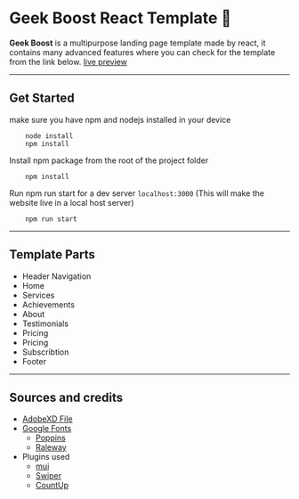 # Geek Boost React Template 🚀

**Geek Boost** is a multipurpose landing page template made by react, it contains many advanced features where you can check for the template from the link below.
[live preview](https://availablecoder.github.io/React-Template-1/)

---

## Get Started

make sure you have npm and nodejs installed in your device
``` 
    node install
    npm install
```

Install npm package from the root of the project folder
``` 
    npm install
```

Run npm run start for a dev server `localhost:3000` (This will make the website live in a local host server)

```
    npm run start
```

---

## Template Parts

* Header Navigation
* Home
* Services
* Achievements
* About
* Testimonials
* Pricing
* Pricing
* Subscribtion
* Footer

---

## Sources and credits

* [AdobeXD File](https://www.templatemonster.com/ui-elements/geek-boost-services-one-page-ui-elements-230625.html)
* [Google Fonts](https://fonts.google.com/)
    * [Poppins](https://fonts.google.com/specimen/Poppins)
    * [Raleway](https://fonts.google.com/specimen/Raleway)
* Plugins used
    * [mui](https://mui.com/)
    * [Swiper](https://swiperjs.com/react)
    * [CountUp](https://github.com/glennreyes/react-countup)

